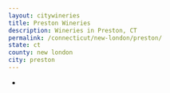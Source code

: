 ```yaml
---
layout: citywineries
title: Preston Wineries
description: Wineries in Preston, CT
permalink: /connecticut/new-london/preston/
state: ct
county: new london
city: preston
---
```

-
